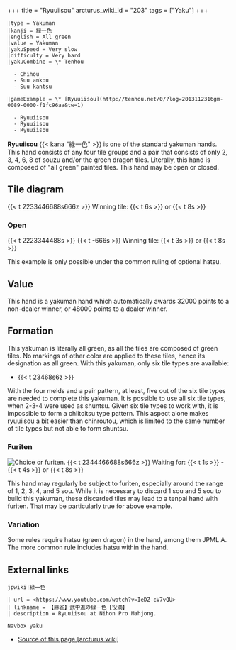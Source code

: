 +++
title = "Ryuuiisou"
arcturus_wiki_id = "203"
tags = ["Yaku"]
+++

```yaku
|type = Yakuman
|kanji = 緑一色
|english = All green
|value = Yakuman
|yakuSpeed = Very slow
|difficulty = Very hard
|yakuCombine = \* Tenhou

  - Chihou
  - Suu ankou
  - Suu kantsu

|gameExample = \* [Ryuuiisou](http://tenhou.net/0/?log=2013112316gm-0089-0000-f1fc96aa&tw=1)

  - Ryuuiisou
  - Ryuuiisou
  - Ryuuiisou

```

**Ryuuiisou** {{< kana "緑一色" >}} is one of the standard yakuman hands. This hand consists of any
four tile groups and a pair that consists of only 2, 3, 4, 6, 8 of souzu and/or the green dragon
tiles. Literally, this hand is composed of "all green" painted tiles. This hand may be open or
closed.

## Tile diagram

{{< t 2233446688s666z >}} Winning tile: {{< t 6s >}} or {{< t 8s >}}

### Open

{{< t 2223344488s >}} {{< t -666s >}} Winning tile: {{< t 3s >}} or {{< t 8s >}}

This example is only possible under the common ruling of optional hatsu.

## Value

This hand is a yakuman hand which automatically awards 32000 points to a non-dealer winner, or 48000
points to a dealer winner.

## Formation

This yakuman is literally all green, as all the tiles are composed of green tiles. No markings of
other color are applied to these tiles, hence its designation as all green. With this yakuman, only
six tile types are available:

- {{< t 23468s6z >}}

With the four melds and a pair pattern, at least, five out of the six tile types are needed to
complete this yakuman. It is possible to use all six tile types, when 2-3-4 were used as shuntsu.
Given six tile types to work with, it is impossible to form a chiitoitsu type pattern. This aspect
alone makes ryuuiisou a bit easier than chinroutou, which is limited to the same number of tile
types but not able to form shuntsu.

### Furiten

![Choice or furiten.](Ryuuiisou_tenpai.png "Choice between jigoku or furiten.")
{{< t 2344466688s666z >}} Waiting for: {{< t 1s >}} - {{< t 4s >}} or {{< t 8s >}}

This hand may regularly be subject to furiten, especially around the range of 1, 2, 3, 4, and 5 sou.
While it is necessary to discard 1 sou and 5 sou to build this yakuman, these discarded tiles may
lead to a tenpai hand with furiten. That may be particularly true for above example.

### Variation

Some rules require hatsu (green dragon) in the hand, among them JPML A. The more common rule
includes hatsu within the hand.

## External links

`jpwiki|緑一色`

```Youtube
| url = <https://www.youtube.com/watch?v=IeDZ-cV7vQU>
| linkname = 【麻雀】武中進の緑一色【役満】
| description = Ryuuiisou at Nihon Pro Mahjong.
```

`Navbox yaku`

- [Source of this page [arcturus wiki]](http://arcturus.su/wiki/Ryuuiisou)
